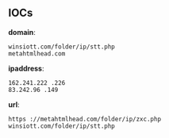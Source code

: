 
## IOCs

__domain__:

```text
winsiott.com/folder/ip/stt.php
metahtmlhead.com
```
__ipaddress__:

```text
162.241.222 .226
83.242.96 .149
```
__url__:

```text
https ://metahtmlhead.com/folder/ip/zxc.php
winsiott.com/folder/ip/stt.php
```